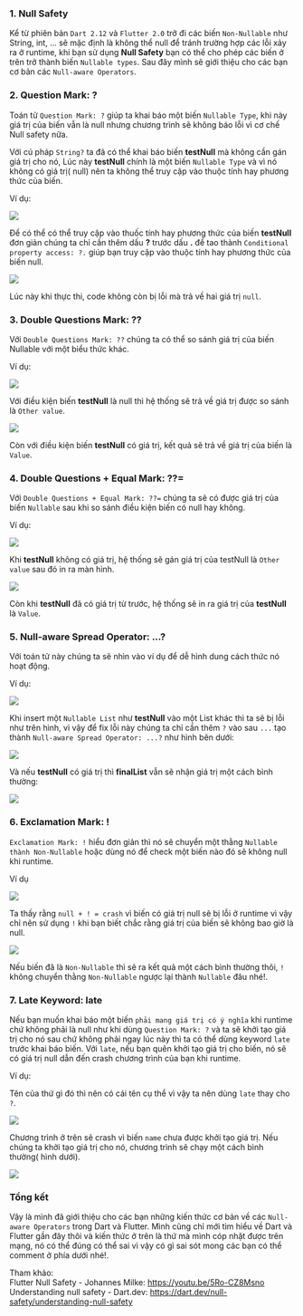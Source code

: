 ### **1. Null Safety** <br>
Kể từ phiên bản `Dart 2.12` và `Flutter 2.0` trở đi các biến `Non-Nullable` như String, int, ... sẽ mặc định là không thể null để tránh trường hợp các lỗi xảy ra ở runtime, khi bạn sử dụng  **Null Safety** bạn có thể cho phép các biến ở trên trở thành biến `Nullable types`. Sau đây mình sẽ giới thiệu cho các bạn cơ bản các `Null-aware Operators`.<br>
### **2. Question Mark: ?**<br>
Toán tử `Question Mark: ?` giúp ta khai báo một biến `Nullable Type`, khi này giá trị của biến vẫn là null nhưng chương trình sẽ không báo lỗi vì cơ chế Null safety nữa. <br>

Với cú pháp `String?` ta đã có thể khai báo biến **testNull** mà không cần gán giá trị cho nó, Lúc này **testNull** chính là một biến `Nullable Type` và vì nó không có giá trị( null) nên ta không thể truy cập vào thuộc tính hay phương thức của biến. <br> 

Ví dụ: 

![](https://images.viblo.asia/f2fe4198-1445-41e6-aa11-b505e6c324cd.jpg)

Để có thể có thể truy cập vào thuốc tính hay phương thức của biến **testNull** đơn giản chúng ta chỉ cần thêm dấu **?** trước dấu **.** để tao thành `Conditional property access: ?.` giúp bạn truy cập vào thuộc tính hay phương thức của biến null.

 ![](https://images.viblo.asia/bf165858-ed03-4e61-8d39-c293c2a7055b.jpg) 
 
 Lúc này khi thực thi, code không còn bị lỗi mà trả về hai giá trị `null`.<br>
 ### **3. Double Questions Mark: ??**<br>
 Với `Double Questions Mark: ??` chúng ta có thể so sánh giá trị của biến Nullable với một biểu thức khác.<br> 
 
 Ví dụ:
 
 ![](https://images.viblo.asia/6a481bee-3f05-4c94-8ffd-875905679d26.jpg)
 
 Với điều kiện biến **testNull** là null thì hệ thống sẽ trả về giá trị được so sánh là `Other value`.
 
  ![](https://images.viblo.asia/77bcade1-e5de-422f-b223-5d5ded995cf5.jpg)

Còn với điều kiện biến **testNull** có giá trị, kết quả sẽ trả về giá trị của biến là `Value`.

 ### **4. Double Questions + Equal Mark: ??=**<br>
 Với `Double Questions + Equal Mark: ??=` chúng ta sẽ có được giá trị của biến `Nullable`  sau khi so sánh điều kiện biến có null hay không. <br> 
 
 Ví dụ: 
 
![](https://images.viblo.asia/97395a76-f449-4e0c-b91e-860a280624da.jpg)

Khi **testNull** không có giá trị, hệ thống sẽ gán giá trị của testNull là `Other value` sau đó in ra màn hình.
 
![](https://images.viblo.asia/1e028555-8c73-4dd0-b65c-fa82cad42a56.jpg)

 
Còn khi **testNull** đã có giá trị từ trước, hệ thống sẽ in ra giá trị của **testNull** là `Value`.

 ### **5. Null-aware Spread Operator: ...?**<br>
Với toán tử này chúng ta sẽ nhìn vào ví dụ để dễ hình dung cách thức nó hoạt động. <br>

Ví dụ:

![](https://images.viblo.asia/51f01f9a-a41b-432d-87e7-280672ae329e.jpg)


Khi insert một `Nullable List` như **testNull** vào một List khác thì ta sẽ bị lỗi như trên hình, vì vậy để fix lỗi này chúng ta chỉ cần thêm `?` vào sau `...` tạo thành `Null-aware Spread Operator: ...?` như hình bên dưới:

![](https://images.viblo.asia/a172c36b-b2c2-49f6-93c6-34ea304bcc0a.jpg)

Và nếu **testNull** có giá trị thì **finalList** vẫn sẽ nhận giá trị một cách bình thường:

![](https://images.viblo.asia/9dfeb071-b412-41ac-b65f-c0254e9561e2.jpg)

### **6. Exclamation Mark: !**<br>

`Exclamation Mark: !` hiểu đơn giản thì nó sẽ chuyển một thằng `Nullable thành Non-Nullable` hoặc dùng nó để check một biến nào đó sẽ không null khi runtime. <br>

Ví dụ

![](https://images.viblo.asia/0172b0ad-9d9e-4fb4-8b4d-31f44a17bedf.jpg)

Ta thấy rằng  `null + ! = crash` vì biến có giá trị null sẽ bị lỗi ở runtime vì vậy chỉ nên sử dụng `!` khi bạn biết chắc rằng giá trị của biến sẽ không bao giờ là null. 

![](https://images.viblo.asia/38be6751-9097-4c17-ad58-17135db50f36.jpg)


Nếu biến đã là `Non-Nullable` thì sẽ ra kết quả một cách bình thường thôi,  `!` không chuyển thằng `Non-Nullable` ngược lại thành `Nullable` đâu nhé!. 

### **7. Late Keyword: late**<br>

Nếu bạn muốn khai báo một biến  `phải mang giá trị có ý nghĩa` khi runtime chứ không phải là null như khi dùng `Question Mark: ?` và ta sẽ khởi tạo giá trị cho nó sau chứ không phải ngay lúc này thì ta có thể dùng keyword `late` trước khai báo biến. Với `late`, nếu bạn quên khởi tạo giá trị cho biến, nó sẽ có giá trị null dẫn đến crash chương trình của bạn khi runtime.

Ví dụ:

Tên của thứ gì đó thì nên có cái tên cụ thể vì vậy ta nên dùng `late` thay cho `?`.

![](https://images.viblo.asia/58adb1d5-6c0b-4492-af5f-50195a3f4399.jpg)

Chương trình ở trên sẽ crash vì biến `name` chưa được khởi tạo giá trị. Nếu chúng ta khởi tạo giá trị cho nó, chương trình sẽ chạy một cách bình thường( hình dưới).

![](https://images.viblo.asia/4d8b4e27-eeb6-4e2f-b3d7-bf13687b0dae.jpg)

###  **Tổng kết**<br>

Vậy là mình đã giới thiệu cho các bạn những kiến thức cơ bản về các `Null-aware Operators` trong Dart và Flutter. Mình cũng chỉ mới tìm hiểu về Dart và Flutter gần đây thôi và kiến thức ở trên là thứ mà mình cóp nhặt được trên mạng, nó có thể đúng có thể sai vì vậy có gì sai sót mong các bạn có thể comment ở phía dưới nhé!.

Tham khảo:<br>
Flutter Null Safety - Johannes Milke: https://youtu.be/5Ro-CZ8Msno <br>
Understanding null safety - Dart.dev: https://dart.dev/null-safety/understanding-null-safety
